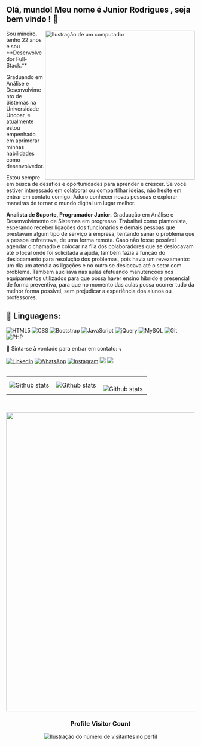 
## Olá, mundo! Meu nome é **Junior Rodrigues** , seja bem vindo ! 👋

<img src="https://raw.githubusercontent.com/MicaelliMedeiros/micaellimedeiros/master/image/computer-illustration.png" alt="Ilustração de um computador" min-width="400px" max-width="400px" width="400px" align="right">

<p align="left"> 
Sou mineiro, tenho 22 anos e sou **Desenvolvedor Full-Stack.**

Graduando em Análise e Desenvolvimento de Sistemas na Universidade Unopar, e atualmente estou empenhado em aprimorar minhas habilidades como desenvolvedor.

Estou sempre em busca de desafios e oportunidades para aprender e crescer. Se você estiver interessado em colaborar ou compartilhar ideias, não hesite em entrar em contato comigo. Adoro conhecer novas pessoas e explorar maneiras de tornar o mundo digital um lugar melhor.

**Analista de Suporte, Programador Junior.** Graduação em Análise e Desenvolvimento de Sistemas em progresso. Trabalhei como plantonista, esperando receber ligações dos funcionários e demais pessoas que prestavam algum tipo de serviço à empresa, tentando sanar o problema que a pessoa enfrentava, de uma forma remota. Caso não fosse possível agendar o chamado e colocar na fila dos colaboradores que se deslocavam até o local onde foi solicitada a ajuda, também fazia a função do deslocamento para resolução dos problemas, pois havia um revezamento: um dia um atendia as ligações e no outro se deslocava até o setor com problema. Também auxiliava nas aulas efetuando manutenções nos equipamentos utilizados para que possa haver ensino híbrido e presencial de forma preventiva, para que no momento das aulas possa ocorrer tudo da melhor forma possível, sem prejudicar a experiência dos alunos ou professores.

<h2 align="left">
 🦄 Linguagens:
</h2>

![HTML5](https://img.shields.io/badge/HTML5-E34F26?style=for-the-badge&logo=html5&logoColor=white)
![CSS](https://img.shields.io/badge/CSS3-1572B6?style=for-the-badge&logo=css3&logoColor=white)
![Bootstrap](https://img.shields.io/badge/Bootstrap-563D7C?style=for-the-badge&logo=bootstrap&logoColor=white)
![JavaScript](https://img.shields.io/badge/JavaScript-F7DF1E?style=for-the-badge&logo=javascript&logoColor=black)
![jQuery](https://img.shields.io/badge/jQuery-0769AD?style=for-the-badge&logo=jquery&logoColor=white)
![MySQL](https://img.shields.io/badge/MySQL-00000F?style=for-the-badge&logo=mysql&logoColor=white)
![Git](https://img.shields.io/badge/Git-E34F26?style=for-the-badge&logo=git&logoColor=white)
![PHP](https://img.shields.io/badge/PHP-%23333?style=for-the-badge&logo=git&logoColor=white)


<p align="left">
  💌 Sinta-se à vontade para entrar em contato: ⤵️
</p>

<a href="https://www.linkedin.com/in/junior-rodrigues-68961b288/" title="LinkedIn" target="_blank">
<img src="https://img.shields.io/badge/LinkedIn-0077B5?style=for-the-badge&logo=linkedin&logoColor=white" alt="LinkedIn"/></a>

<a href="https://wa.me/+5531972647962" title="WhatsApp" target="_blank">
<img src="https://img.shields.io/badge/WhatsApp-25D366?style=for-the-badge&logo=whatsapp&logoColor=white" alt="WhatsApp"/></a>

<a href="https://www.instagram.com/juninnzx.1/" title="Instagram" target="_blank">
<img src="https://img.shields.io/badge/Instagram-E4405F?style=for-the-badge&logo=instagram&logoColor=white" alt="Instagram"/></a>

<a href="https://www.twitch.tv/juninnzx1"  title="Twitch" target="_blank">
<img src="https://img.shields.io/badge/Twitch-9146FF?style=for-the-badge&logo=twitch&logoColor=white" target="_blank"></a>

<a href="mailto:djuninnzx@gmail.com"  title="Email" target="_blank">
<img src="https://img.shields.io/badge/-Gmail-%23333?style=for-the-badge&logo=gmail&logoColor=white" target="_blank"></a>
  

<br>
<br>
<table>
  <tr>
    <td>
      <img
        align="left"
        src="https://github-readme-stats.vercel.app/api/?username=juninnzx21&theme=dark&hide_border=false&include_all_commits=true&count_private=true&layout=compact"
        alt="Github stats"
      />
    </td>
    <td>
      <img
        align="left"
        src="https://github-readme-stats.vercel.app/api/top-langs/?username=juninnzx21&theme=dark&hide_border=false&include_all_commits=true&count_private=true&layout=compact"
        alt="Github stats"
      />
    </td>
    <td>
      <br />
      <img
        align="left"
        src="https://github-readme-streak-stats.herokuapp.com/?user=juninnzx21&theme=dark&hide_border=false"
        alt="Github stats"
      />
    </td>
  </tr>
</table>

<br>

<p align="center">
  <a
    href="https://github.com/ryo-ma/github-profile-trophy"
    title="repositório de troféus"
  >
    <img
      width="800"
      src="https://github-profile-trophy.vercel.app/?username=juninnzx21&column=8&theme=darkhub&no-frame=true&no-bg=true"
    />
  </a>
</p>

<div align="center">
  <h3><b>Profile Visitor Count</b></h3>
</div>

<p align="center">
  <img
    src="https://profile-counter.glitch.me/juninnzx21/count.svg"
    alt="Ilustração do número de visitantes no perfil"
  />
</p>
